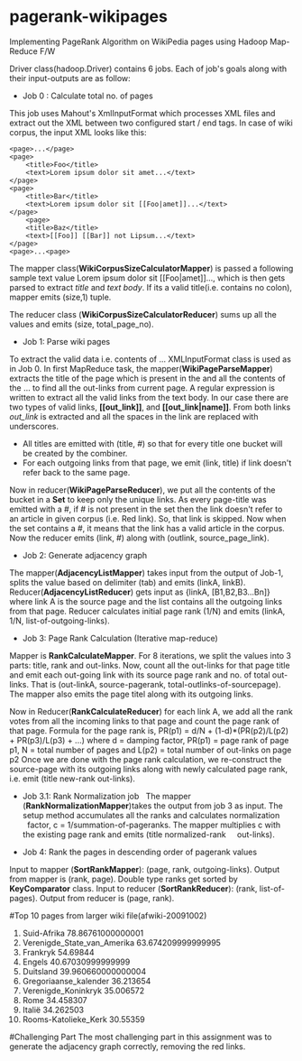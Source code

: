 # pagerank-wikipages
Implementing PageRank Algorithm on WikiPedia pages using Hadoop Map-Reduce F/W

Driver class(hadoop.Driver) contains 6 jobs. Each of job's goals along with their input-outputs are as follow:

- Job 0 : Calculate total no. of pages

This job uses Mahout's	XmlInputFormat	which	processes	XML	files	and	extract	out	the	XML	between	two	configured	start	/	end	tags.
In case of wiki corpus, the input XML looks like this:

    <page>...</page>
    <page>
        <title>Foo</title>
        <text>Lorem ipsum dolor sit amet...</text>
    </page>
    <page>
        <title>Bar</title>
        <text>Lorem ipsum dolor sit [[Foo|amet]]...</text>
    </page>
        <page>
        <title>Baz</title>
        <text>[[Foo]] [[Bar]] not Lipsum...</text>
    </page>
    <page>...<page>
    
 The mapper class(**WikiCorpusSizeCalculatorMapper**) is passed a following sample text value  <page><title>Bar</title><text>Lorem ipsum dolor sit [[Foo|amet]]...</text></page>, which is then gets parsed to extract _title_ and _text body_. If its a valid title(i.e. contains no colon), mapper emits (size,1) tuple.
   
The reducer class (**WikiCorpusSizeCalculatorReducer**) sums up all the values and emits (size, total_page_no).
   
- Job 1: Parse wiki pages

To extract the valid data i.e. contents of <page> ... </page> XMLInputFormat class is used as in Job 0. In first MapReduce task, the mapper(**WikiPageParseMapper**) extracts the title of the page which is present in the <title> ... </title> and 
all the contents of the <text> ... </text> to find all the out-links from current page. A regular expression is written to extract all the valid links from the text body. In our case there are two types of valid links, **[[out_link]]**, and **[[out_link|name]]**. 
From both links *out_link* is extracted and all the spaces in the link are replaced with underscores. 
  - All titles are emitted with (title, #) so that for every title one bucket will be created by the combiner. 
  - For each outgoing links from that page, we emit (link, title) if link doesn't refer back to the same page.
  
Now in reducer(**WikiPageParseReducer**), we put all the contents of the bucket in a **Set** to keep only the unique links. 
As every page-title was emitted with a #, if # is not present in the set then the link doesn't refer to an article in given corpus (i.e. Red link). So, that link is skipped.
Now when the set contains a #, it means that the link has a valid article in the corpus. Now the reducer emits (link, #) along with (outlink, source_page_link).

- Job 2: Generate adjacency graph

The mapper(**AdjacencyListMapper**) takes input from the output of Job-1, splits the value based on delimiter (tab) and emits (linkA, linkB).
Reducer(**AdjacencyListReducer**) gets input as {linkA, [B1,B2,B3...Bn]} where link A is the source page and the list contains all the outgoing links from that page. Reducer calculates initial page rank (1/N) and emits (linkA, 1/N, list-of-outgoing-links).

- Job 3: Page Rank Calculation (Iterative map-reduce)

Mapper is **RankCalculateMapper**. For 8 iterations, we split the values into 3 parts: title, rank and out-links. Now, count all the out-links for that page title and emit each out-going link with its source page rank and no. of total out-links. 
That is (out-linkA, source-pagerank, total-outlinks-of-sourcepage). The mapper also emits the page titel along with its outgoing links.

Now in Reducer(**RankCalculateReducer**) for each link A, we add all the rank votes from all the incoming links to that page and count the page rank of that page. Formula for the page rank is,
PR(p1) = d/N + (1-d)*(PR(p2)/L(p2) + PR(p3)/L(p3) + ...) where
        d = damping factor,
        PR(p1) = page rank of page p1,
        N = total number of pages and 
        L(p2) = total number of out-links on page p2
Once we are done with the page rank calculation, we re-construct the source-page with its outgoing links along with newly calculated page rank, i.e. emit (title new-rank out-links).

  - Job 3.1: Rank Normalization job
  
The mapper (**RankNormalizationMapper**)takes the output from job 3 as input. The setup method accumulates all the ranks and calculates normalization         factor, c = 1/summation-of-pageranks. The mapper multiplies c with the existing page rank and emits (title normalized-rank     out-links).
  
- Job 4: Rank the pages in descending order of pagerank values 

Input to mapper (**SortRankMapper**): (page, rank, outgoing-links). Output from mapper is (rank, page).
Double type ranks get sorted by **KeyComparator** class.
Input to reducer (**SortRankReducer**): (rank, list-of-pages). Output from reducer is (page, rank).

#Top 10 pages from larger wiki file(afwiki-20091002)
1. Suid-Afrika	78.86761000000001
2. Verenigde_State_van_Amerika	63.674209999999995
3. Frankryk	54.69844
4. Engels	40.67030999999999
5. Duitsland	39.960660000000004
6. Gregoriaanse_kalender	36.213654
7. Verenigde_Koninkryk	35.006572
8. Rome	34.458307
9. Italië	34.262503
10. Rooms-Katolieke_Kerk	30.55359

#Challenging Part
The most challenging part in this assignment was to generate the adjacency graph correctly, removing the red links.

 
